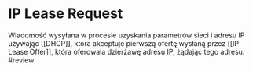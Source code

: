 # IP Lease Request
Wiadomość wysyłana w procesie uzyskania parametrów sieci i adresu IP używając [[DHCP]], która akceptuje pierwszą ofertę wysłaną przez [[IP Lease Offer]], która oferowała dzierżawę adresu IP, żądając tego adresu. #review